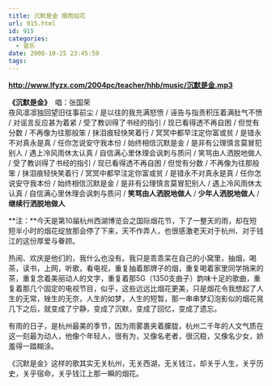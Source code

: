 ```yaml
---
title: 沉默是金 烟雨如花
url: 915.html
id: 915
categories:
  - 音乐
date: 2008-10-25 23:45:59
tags:
---
```


  
**http://www.lfyzx.com/2004pc/teacher/hhb/music/沉默是金.mp3**  
  
**《沉默是金》**  唱：张国荣  
夜风凛凛独回望旧往事前尘 / 是以往的我充满怒愤 / 诬告与指责积压着满肚气不愤 / 对谣言反应甚为着紧 / 受了教训得了书经的指引 / 现已看得透不再自困 / 但觉有分数 / 不再像为往那般笨 / 抹泪痕轻快笑着行 / 冥冥中都早注定你富或贫 / 是错永不对真永是真 / 任你怎说安守我本份 / 始终相信沉默是金 / 是非有公理慎言莫冒犯别人 / 遇上冷风雨休太认真 / 自信满心里休理会讽刺与质问 / 笑骂由人洒脱地做人 / 受了教训得了书经的指引 / 现已看得透不再自困 / 但觉有分数 / 不再像为往那般笨 / 抹泪痕轻快笑着行 / 冥冥中都早注定你富或贫 / 是错永不对真永是真 / 任你怎说安守我本份 / 始终相信沉默是金 / 是非有公理慎言莫冒犯别人 / 遇上冷风雨休太认真 / 自信满心里休理会讽刺与质问 / **笑骂由人洒脱地做人** / **少年人洒脱地做人** / **继续行洒脱地做人**  
  
**注：**今天是第10届杭州西湖博览会之国际烟花节，下了一整天的雨，却在短短半小时的烟花绽放那会停了下来，天不作弄人，也很感激老天对于杭州、对于钱江的这份厚爱与眷顾。  
  
热闹、欢庆是他们的，我什么也没有。我只是乖乖呆在自己的小窝里，抽烟，喝茶，读书，上网，听歌，看电视，重复抽着那牌子的烟，重复喝着家里同学捎来的茶，重复念着美丽动人的文字，重复着那5G（1350支曲子）韵味十足的歌曲，重复着那几个固定的电视节目，似乎，这些远远比烟花更美，只是烟花令我想起了人生的无常，矬生的无奈，人生的如梦，人生的短暂，那一串串梦幻泡影似的烟花晃几下之后，就变成了宁静，变成了沉默，变成了回忆，变成了遗忘。  
  
有雨的日子，是杭州最美的季节，因为雨雾裹夹着朦胧，杭州二千年的人文气质在这一刻最为动人，他像个年轻人，很有为，又像名老者，很沉稳，又像名少女，娇羞得一踏糊涂。  
  
《沉默是金》这样的歌其实无关杭州，无关西湖，无关钱江，却关乎人生，关乎历史，关乎宿命，关乎钱江上那一瞬的烟花。